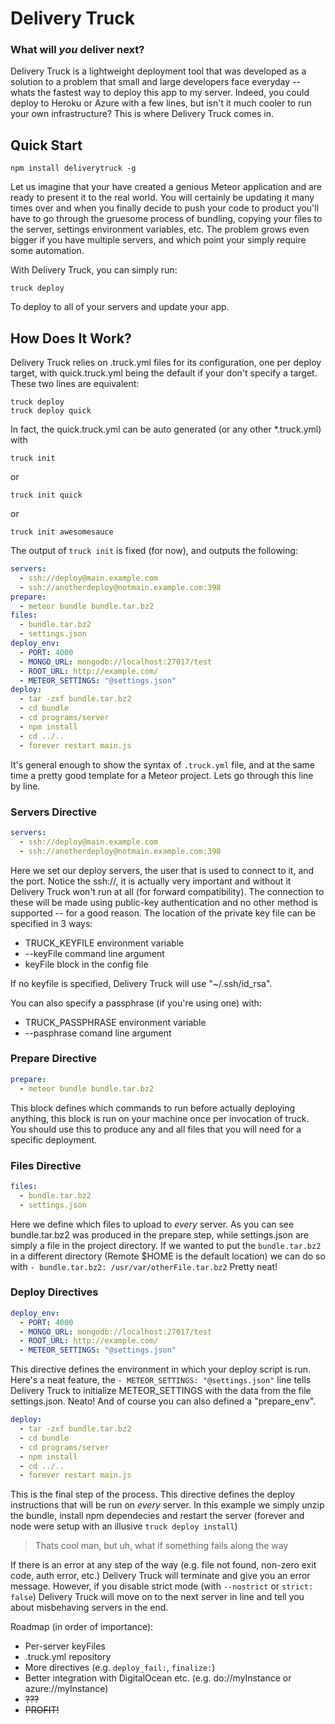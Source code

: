 # Delivery Truck
### What will *you* deliver next?

Delivery Truck is a lightweight deployment tool that was developed as a solution to a problem that small and large developers face everyday -- whats the fastest way to deploy this app to my server. Indeed, you could deploy to Heroku or Azure with a few lines, but isn't it much cooler to run your own infrastructure? This is where Delivery Truck comes in.

## Quick Start
```
npm install deliverytruck -g
```

Let us imagine that your have created a genious Meteor application and are ready to present it to the real world.
You will certainly be updating it many times over and when you finally decide to push your code to product you'll have to go through the gruesome process of bundling, copying your files to the server, settings environment variables, etc. 
The problem grows even bigger if you have multiple servers, and which point your simply require some automation.

With Delivery Truck, you can simply run:
```
truck deploy
```
To deploy to all of your servers and update your app.

## How Does It Work?
Delivery Truck relies on .truck.yml files for its configuration, one per deploy target, with quick.truck.yml being the default if your don't specify a target. These two lines are equivalent:
```
truck deploy
truck deploy quick
```
In fact, the quick.truck.yml can be auto generated (or any other *.truck.yml) with
```
truck init
```
or
```
truck init quick
```
or
```
truck init awesomesauce
```

The output of `truck init` is fixed (for now), and outputs the following:
```yaml
servers:
  - ssh://deploy@main.example.com
  - ssh://anotherdeploy@notmain.example.com:398
prepare:
  - meteor bundle bundle.tar.bz2
files:
  - bundle.tar.bz2
  - settings.json
deploy_env:
  - PORT: 4000
  - MONGO_URL: mongodb://localhost:27017/test
  - ROOT_URL: http://example.com/
  - METEOR_SETTINGS: "@settings.json"
deploy:
  - tar -zxf bundle.tar.bz2
  - cd bundle
  - cd programs/server
  - npm install
  - cd ../..
  - forever restart main.js
```

It's general enough to show the syntax of `.truck.yml` file, and at the same time a pretty good template for a Meteor project.
Lets go through this line by line.

### Servers Directive
```yaml
servers:
  - ssh://deploy@main.example.com
  - ssh://anotherdeploy@notmain.example.com:398
```
Here we set our deploy servers, the user that is used to connect to it, and the port.
Notice the ssh://, it is actually very important and without it Delivery Truck won't run at all (for forward compatibility).
The connection to these will be made using public-key authentication and no other method is supported -- for a good reason.
The location of the private key file can be specified in 3 ways:
* TRUCK_KEYFILE environment variable
* --keyFile command line argument
* keyFile block in the config file

If no keyfile is specified, Delivery Truck will use "~/.ssh/id_rsa".

You can also specify a passphrase (if you're using one) with:
* TRUCK_PASSPHRASE environment variable
* --pasphrase comand line argument

### Prepare Directive
```yaml
prepare:
  - meteor bundle bundle.tar.bz2
```

This block defines which commands to run before actually deploying anything, this block is run on your machine once per invocation of truck.
You should use this to produce any and all files that you will need for a specific deployment.

### Files Directive
```yaml
files:
  - bundle.tar.bz2
  - settings.json
```

Here we define which files to upload to *every* server. As you can see bundle.tar.bz2 was produced in the prepare step, while settings.json are simply a file in the project directory.
If we wanted to put the `bundle.tar.bz2` in a different directory (Remote $HOME is the default location) we can do so with `- bundle.tar.bz2: /usr/var/otherFile.tar.bz2`
Pretty neat!

### Deploy Directives
```yaml
deploy_env:
  - PORT: 4000
  - MONGO_URL: mongodb://localhost:27017/test
  - ROOT_URL: http://example.com/
  - METEOR_SETTINGS: "@settings.json"
```

This directive defines the environment in which your deploy script is run. Here's a neat feature, the `- METEOR_SETTINGS: "@settings.json"` line tells Delivery Truck to initialize METEOR_SETTINGS with the data from the file settings.json.
Neato!
And of course you can also defined a "prepare_env".

```yaml
deploy:
  - tar -zxf bundle.tar.bz2
  - cd bundle
  - cd programs/server
  - npm install
  - cd ../..
  - forever restart main.js
```
This is the final step of the process. This directive defines the deploy instructions that will be run on *every* server. In this example we simply unzip the bundle, install npm dependecies and restart the server (forever and node were setup with an illusive `truck deploy install`)

> Thats cool man, but uh, what if something fails along the way

If there is an error at any step of the way (e.g. file not found, non-zero exit code, auth error, etc.) Delivery Truck will terminate and give you an error message.
However, if you disable strict mode (with `--nostrict` or `strict: false`) Delivery Truck will move on to the next server in line and tell you about misbehaving servers in the end.

Roadmap (in order of importance):
* Per-server keyFiles
* .truck.yml repository
* More directives (e.g. `deploy_fail:`, `finalize:`)
* Better integration with DigitalOcean etc. (e.g. do://myInstance or azure://myInstance)
* ~~???~~
* ~~PROFIT!~~
